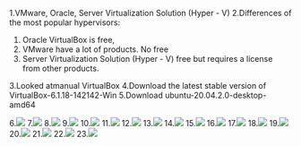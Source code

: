 1.VMware, Oracle, Server Virtualization Solution (Hyper - V)
2.Differences of the most popular hypervisors:

 1. Oracle VirtualBox is free, 
 2. VMware have a lot of products. No free
 3. Server Virtualization Solution (Hyper - V) free but requires a license from other products.

3.Looked atmanual VirtualBox
4.Download the latest stable version of VirtualBox-6.1.18-142142-Win 
5.Download ubuntu-20.04.2.0-desktop-amd64

6.![](Images/1.png)
7.![](Images/2.png)
8.![](Images/3.png)
9.![](Images/4.png)
10.![](Images/5.png)
11.![](Images/6.png)
12.![](Images/7.png)
13.![](Images/8.png)
14.![](Images/9.png)
15.![](Images/10.png)
16.![](Images/11.png)
17.![](Images/12.png)
18.![](Images/13.png)
19.![](Images/14.png)
20.![](Images/15.png)
21.![](Images/16.png)
22.![](Images/17.png)
23.![](Images/18.png)